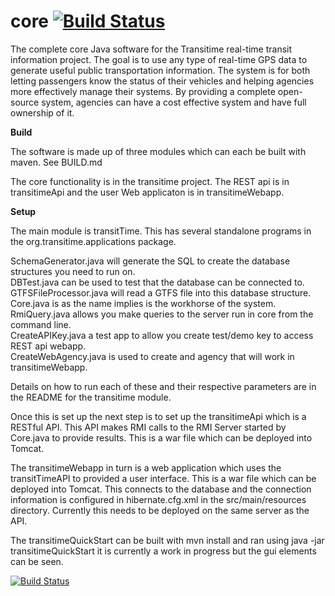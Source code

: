 core [![Build Status](https://travis-ci.org/TheTransitClock/transitime.svg?branch=develop)](https://travis-ci.org/TheTransitClock/transitime)
====

The complete core Java software for the Transitime real-time transit information project. The goal is to use any type of real-time GPS data to generate useful public transportation information. The system is for both letting passengers know the status of their vehicles and helping agencies more effectively manage their systems. By providing a complete open-source system, agencies can have a cost effective system and have full ownership of it.

<b>Build</b>

The software is made up of three modules which can each be built with maven. See BUILD.md

The core functionality is in the transitime project. The REST api is in transitimeApi and the user Web applicaton is in transitimeWebapp.

<b>Setup</b>

The main module is transitTime. This has several standalone programs in the org.transitime.applications package.

SchemaGenerator.java will generate the SQL to create the database structures you need to run on.<br/>
DBTest.java can be used to test that the database can be connected to.<br/>
GTFSFileProcessor.java will read a GTFS file into this database structure.<br/>
Core.java is as the name implies is the workhorse of the system. <br/>
RmiQuery.java allows you make queries to the server run in core from the command line.<br/>
CreateAPIKey.java a test app to allow you create test/demo key to access REST api webapp.<br/>
CreateWebAgency.java is used to create and agency that will work in transitimeWebapp.<br/>

Details on how to run each of these and their respective parameters are in the README for the transitime module.

Once this is set up the next step is to set up the transitimeApi which is a RESTful API. This API makes RMI calls to the RMI Server started by Core.java to provide results. This is a war file which can be deployed into Tomcat.

The transitimeWebapp in turn is a web application which uses the transitTimeAPI to provided a user interface. This is a war file which can be deployed into Tomcat. This connects to the database and the connection information is configured in hibernate.cfg.xml in the src/main/resources directory. Currently this needs to be deployed on the same server as the API.

The transitimeQuickStart can be built with mvn install and ran using java -jar transitimeQuickStart it is currently a work in progress but the gui elements can be seen.

[![Build Status](https://zenodo.org/badge/DOI/10.5281/zenodo.3550975.svg)](https://zenodo.org/record/3550975#.XdgmVedKjOQ)
